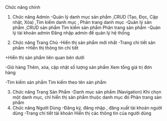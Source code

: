 Chức năng chính
1. Chức năng Admin
-Quản lý danh mục sản phẩm
 ,CRUD (Tạo, Đọc, Cập nhật, Xóa)
 ,Tìm kiếm danh mục
, Phân trang danh mục
-Quản lý sản phẩm
 ,CRUD sản phẩm
 Tìm kiếm sản phẩm
 Phân trang sản phẩm
-Quản lý tài khoản admin
Đăng nhập admin để quản lý hệ thống

2. Chức năng Trang Chủ
-Hiển thị sản phẩm mới nhất
-Trang chi tiết sản phẩm
+Hiển thị thông tin chi tiết

+Hiển thị sản phẩm liên quan bên dưới

-Giỏ hàng
Thêm, xóa, cập nhật số lượng sản phẩm
Xem tổng giá trị đơn hàng

-Tìm kiếm sản phẩm
Tìm kiếm theo tên sản phẩm

3. Chức năng Trang Sản Phẩm
-Danh mục sản phẩm (Navigation)
 Khi chọn một danh mục, chỉ hiển thị sản phẩm thuộc danh mục đó
Phân trang sản phẩm
4. Chức năng Người Dùng
-Đăng ký, đăng nhập , đăng xuất tài khoản người dùng
-Trang chi tiết tài khoản
Hiển thị các thông tin của người dùng
